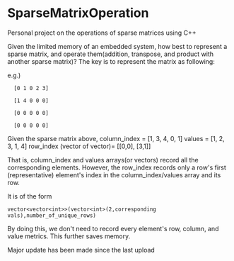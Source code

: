 # SparseMatrixOperation
Personal project on the operations of sparse matrices using C++

Given the limited memory of an embedded system, how best to represent a sparse matrix, and operate them(addition, transpose, and product with another sparse matrix)?
The key is to represent the matrix as following:

e.g.) 

      [0 1 0 2 3]

      [1 4 0 0 0]
      
      [0 0 0 0 0]
      
      [0 0 0 0 0]
      
      
Given the sparse matrix above,
column_index = [1, 3, 4, 0, 1]
values = [1, 2, 3, 1, 4]
row_index (vector of vector)= [[0,0], [3,1]]

That is, column_index and values arrays(or vectors) record all the corresponding elements.
However, the row_index records only a row's first (representative) element's index in the column_index/values array and its row.

It is of the form 
```
vector<vector<int>>(vector<int>(2,corresponding vals),number_of_unique_rows)
```
By doing this, we don't need to record every element's row, column, and value metrics. This further saves memory.

Major update has been made since the last upload
